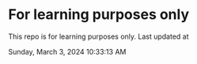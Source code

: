 # For learning purposes only
This repo is for learning purposes only.
Last updated at

Sunday, March 3, 2024 10:33:13 AM

